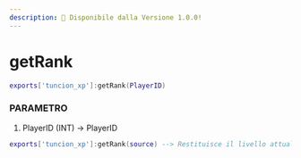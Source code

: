 ```yaml
---
description: 🔧 Disponibile dalla Versione 1.0.0!
---
```


# getRank

```lua title="Sintassi di Esportazione"
exports['tuncion_xp']:getRank(PlayerID)
```

### PARAMETRO

1. PlayerID <span className="color-blue">(INT)</span> <span className="color-orange">-> PlayerID</span>

```lua
exports['tuncion_xp']:getRank(source) --> Restituisce il livello attuale ad es. 5
```
